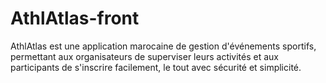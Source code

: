 # AthlAtlas-front
AthlAtlas est une application marocaine de gestion d'événements sportifs, permettant aux organisateurs de superviser leurs activités et aux participants de s'inscrire facilement, le tout avec sécurité et simplicité.
